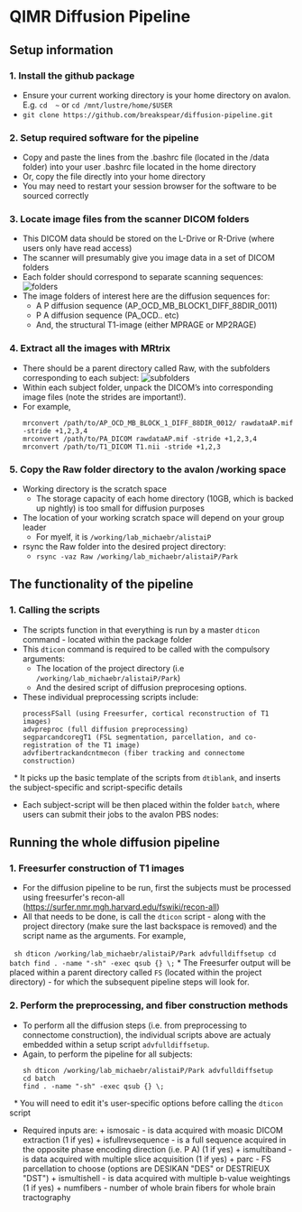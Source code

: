 # QIMR Diffusion Pipeline

## Setup information

### 1. Install the github package
   * Ensure your current working directory is your home directory on avalon. E.g. `cd  ~` or `cd /mnt/lustre/home/$USER`
   * `git clone https://github.com/breakspear/diffusion-pipeline.git`
### 2. Setup required software for the pipeline
   * Copy and paste the lines from the .bashrc file (located in the /data folder) into your user .bashrc file located in the home directory 
   * Or, copy the file directly into your home directory
   * You may need to restart your session browser for the software to be sourced correctly
### 3. Locate image files from the scanner DICOM folders
   * This DICOM data should be stored on the L-Drive or R-Drive (where users only have read access)
   * The scanner will presumably give you image data in a set of DICOM folders
   * Each folder should correspond to separate scanning sequences:
     ![folders](https://cloud.githubusercontent.com/assets/23441440/24085970/ec2e0d5e-0d51-11e7-905b-1a5991050e2a.png)
   * The image folders of interest here are the diffusion sequences for: 
     + A P diffusion sequence (AP_OCD_MB_BLOCK1_DIFF_88DIR_0011)
     + P A diffusion sequence (PA_OCD.. etc)
     + And, the structural T1-image (either MPRAGE or MP2RAGE)
### 4. Extract all the images with MRtrix
   * There should be a parent directory called Raw, with the subfolders corresponding to each subject:
     ![subfolders](https://cloud.githubusercontent.com/assets/23441440/24085971/f05c659c-0d51-11e7-9938-a7c83b3ed7b4.png)
   * Within each subject folder, unpack the DICOM’s into corresponding image files (note the strides are important!).
   * For example, 
     ```
     mrconvert /path/to/AP_OCD_MB_BLOCK_1_DIFF_88DIR_0012/ rawdataAP.mif -stride +1,2,3,4
     mrconvert /path/to/PA_DICOM rawdataAP.mif -stride +1,2,3,4
     mrconvert /path/to/T1_DICOM T1.nii -stride +1,2,3
     ```
### 5. Copy the Raw folder directory to the avalon /working space
   * Working directory is the scratch space
     + The storage capacity of each home directory (10GB, which is backed up nightly) is too small for diffusion purposes
   * The location of your working scratch space will depend on your group leader
     + For myelf, it is `/working/lab_michaebr/alistaiP`
   * rsync the Raw folder into the desired project directory:
     + `rsync -vaz Raw /working/lab_michaebr/alistaiP/Park` 

## The functionality of the pipeline

### 1. Calling the scripts
   * The scripts function in that everything is run by a master `dticon` command - located within the package folder
   * This `dticon` command is required to be called with the compulsory arguments:
     + The location of the project directory (i.e `/working/lab_michaebr/alistaiP/Park`)
     + And the desired script of diffusion preprocesing options. 
   * These individual preprocessing scripts include:
     ```
     processFSall (using Freesurfer, cortical reconstruction of T1 images)
     advpreproc (full diffusion preprocessing)
     segparcandcoregT1 (FSL segmentation, parcellation, and co-registration of the T1 image)
     advfibertrackandcntmecon (fiber tracking and connectome construction)
     ```
   * It picks up the basic template of the scripts from `dtiblank`, and inserts the subject-specific and script-specific details
   * Each subject-script will be then placed within the folder `batch`, where users can submit their jobs to the avalon PBS nodes:
  
## Running the whole diffusion pipeline

### 1. Freesurfer construction of T1 images

   * For the diffusion  pipeline to be run, first the subjects must be processed using freesurfer's recon-all (https://surfer.nmr.mgh.harvard.edu/fswiki/recon-all)
   * All that needs to be done, is call the `dticon` script - along with the project directory (make sure the last backspace is removed) and the script name as the arguments. For example,
     
     ```
     sh dticon /working/lab_michaebr/alistaiP/Park advfulldiffsetup
     cd batch
     find . -name "-sh" -exec qsub {} \;
     ```
    * The Freesurfer output will be placed within a parent directory called `FS` (located within the project directory) - for which the subsequent pipeline steps will look for.
  
### 2. Perform the preprocessing, and fiber construction methods
  
   * To perform all the diffusion steps (i.e. from preprocessing to connectome construction), the individual scripts above are actualy embedded within a setup script `advfulldiffsetup`.
   * Again, to perform the pipeline for all subjects:
     ```
     sh dticon /working/lab_michaebr/alistaiP/Park advfulldiffsetup
     cd batch
     find . -name "-sh" -exec qsub {} \;
     ```
   * You will need to edit it's user-specific options before calling the `dticon` script
   * Required inputs are: 
    + ismosaic - is data acquired with moasic DICOM extraction (1 if yes)
    + isfullrevsequence - is a full sequence acquired in the opposite phase encoding direction (i.e. P A) (1 if yes)
    + ismultiband - is data acquired with multiple slice acquisition (1 if yes)
    + parc - FS parcellation to choose (options are DESIKAN "DES" or DESTRIEUX "DST")
    + ismultishell - is data acquired with multiple b-value weightings (1 if yes)
    + numfibers - number of whole brain fibers for whole brain tractography
